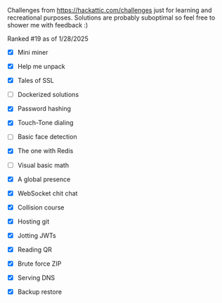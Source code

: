 Challenges from https://hackattic.com/challenges just for learning and recreational purposes. Solutions are probably suboptimal so feel free to shower me with feedback :)

Ranked #19 as of 1/28/2025

- [x] Mini miner

- [x] Help me unpack

- [x] Tales of SSL

- [ ] Dockerized solutions

- [x] Password hashing

- [x] Touch-Tone dialing

- [ ] Basic face detection

- [x] The one with Redis

- [ ] Visual basic math

- [x] A global presence

- [x] WebSocket chit chat

- [x] Collision course

- [x] Hosting git

- [x] Jotting JWTs

- [x] Reading QR

- [x] Brute force ZIP

- [x] Serving DNS

- [x] Backup restore
